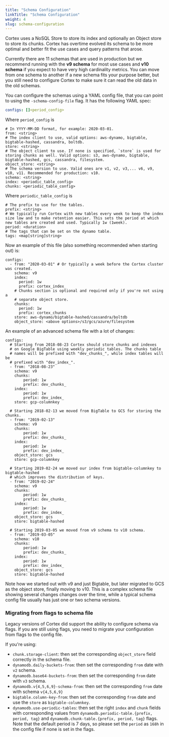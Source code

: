 ```yaml
---
title: "Schema Configuration"
linkTitle: "Schema Configuration"
weight: 4
slug: schema-configuration
---
```


Cortex uses a NoSQL Store to store its index and optionally an Object store to store its chunks. Cortex has overtime evolved its schema to be more optimal and better fit the use cases and query patterns that arose.

Currently there are 11 schemas that are used in production but we recommend running with the **v9 schema** for most use cases and **v10 schema** if you expect to have very high cardinality metrics. You can move from one schema to another if a new schema fits your purpose better, but you still need to configure Cortex to make sure it can read the old data in the old schemas.

You can configure the schemas using a YAML config file, that you can point to using the `-schema-config-file` flag. It has the following YAML spec:

```yaml
configs: []<period_config>
```

Where `period_config` is
```
# In YYYY-MM-DD format, for example: 2020-03-01.
from: <string>
# The index client to use, valid options: aws-dynamo, bigtable, bigtable-hashed, cassandra, boltdb.
store: <string>
# The object client to use. If none is specified, `store` is used for storing chunks as well. Valid options: s3, aws-dynamo, bigtable, bigtable-hashed, gcs, cassandra, filesystem.
object_store: <string>
# The schema version to use. Valid ones are v1, v2, v3,... v6, v9, v10, v11. Recommended for production: v10.
schema: <string>
index: <periodic_table_config>
chunks: <periodic_table_config>
```

Where `periodic_table_config` is
```
# The prefix to use for the tables.
prefix: <string>
# We typically run Cortex with new tables every week to keep the index size low and to make retention easier. This sets the period at which new tables are created and used. Typically 1w (1week).
period: <duration>
# The tags that can be set on the dynamo table.
tags: <map[string]string>
```

Now an example of this file (also something recommended when starting out) is:
```
configs:
  - from: "2020-03-01" # Or typically a week before the Cortex cluster was created.
    schema: v9
    index:
      period: 1w
      prefix: cortex_index_
    # Chunks section is optional and required only if you're not using a
    # separate object store.
    chunks:
      period: 1w
      prefix: cortex_chunks
    store: aws-dynamo/bigtable-hashed/cassandra/boltdb
    object_store: <above options>/s3/gcs/azure/filesystem
```

An example of an advanced schema file with a lot of changes:
```
configs:
  # Starting from 2018-08-23 Cortex should store chunks and indexes
  # on Google BigTable using weekly periodic tables. The chunks table
  # names will be prefixed with "dev_chunks_", while index tables will be
  # prefixed with "dev_index_".
  - from: "2018-08-23"
    schema: v9
    chunks:
        period: 1w
        prefix: dev_chunks_
    index:
        period: 1w
        prefix: dev_index_
    store: gcp-columnkey

  # Starting 2018-02-13 we moved from BigTable to GCS for storing the chunks.
  - from: "2019-02-13"
    schema: v9
    chunks:
        period: 1w
        prefix: dev_chunks_
    index:
        period: 1w
        prefix: dev_index_
    object_store: gcs
    store: gcp-columnkey

  # Starting 2019-02-24 we moved our index from bigtable-columnkey to bigtable-hashed
  # which improves the distribution of keys.
  - from: "2019-02-24"
    schema: v9
    chunks:
        period: 1w
        prefix: dev_chunks_
    index:
        period: 1w
        prefix: dev_index_
    object_store: gcs
    store: bigtable-hashed

  # Starting 2019-03-05 we moved from v9 schema to v10 schema.
  - from: "2019-03-05"
    schema: v10
    chunks:
        period: 1w
        prefix: dev_chunks_
    index:
        period: 1w
        prefix: dev_index_
    object_store: gcs
    store: bigtable-hashed
```

Note how we started out with v9 and just Bigtable, but later migrated to GCS as the object store, finally moving to v10. This is a complex schema file showing several changes changes over the time, while a typical schema config file usually has just one or two schema versions.

### Migrating from flags to schema file

Legacy versions of Cortex did support the ability to configure schema via flags. If you are still using flags, you need to migrate your configuration from flags to the config file.

If you're using:

* `chunk.storage-client`: then set the corresponding `object_store` field correctly in the schema file.
* `dynamodb.daily-buckets-from`: then set the corresponding `from` date with `v2` schema.
* `dynamodb.base64-buckets-from`: then set the corresponding `from` date with `v3` schema.
* `dynamodb.v{4,5,6,9}-schema-from`: then set the corresponding `from` date with schema `v{4,5,6,9}`
* `bigtable.column-key-from`: then set the corresponding `from` date and use the `store` as `bigtable-columnkey`.
* `dynamodb.use-periodic-tables`: then set the right `index` and `chunk` fields with corresponding values from `dynamodb.periodic-table.{prefix, period, tag}` and `dynamodb.chunk-table.{prefix, period, tag}` flags. Note that the default period is 7 days, so please set the `period` as `168h` in the config file if none is set in the flags.
